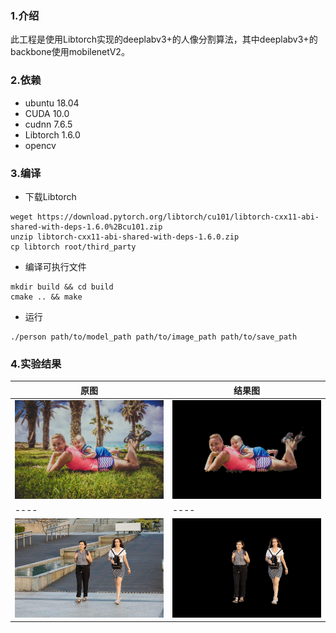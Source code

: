 ### 1.介绍
此工程是使用Libtorch实现的deeplabv3+的人像分割算法，其中deeplabv3+的backbone使用mobilenetV2。

### 2.依赖
- ubuntu 18.04
- CUDA 10.0
- cudnn 7.6.5
- Libtorch 1.6.0
- opencv

### 3.编译
- 下载Libtorch
```shell
weget https://download.pytorch.org/libtorch/cu101/libtorch-cxx11-abi-shared-with-deps-1.6.0%2Bcu101.zip
unzip libtorch-cxx11-abi-shared-with-deps-1.6.0.zip
cp libtorch root/third_party
```

- 编译可执行文件
```shell
mkdir build && cd build
cmake .. && make
```

- 运行
```shell
./person path/to/model_path path/to/image_path path/to/save_path
```

### 4.实验结果
|原图|结果图|
|----|----|
|![avatar](./data/pexels-photo-266037.jpg)|![avatar](./res/res.jpg)|
|----|----|
|![avatar](./data/timg.jpg)|![avatar](./res/timg.jpg)|